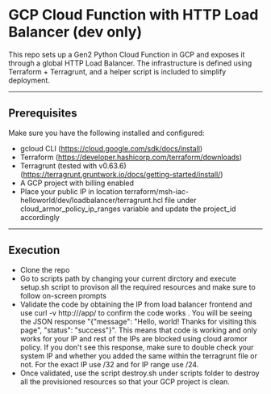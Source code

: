 # GCP Cloud Function with HTTP Load Balancer (dev only)

This repo sets up a Gen2 Python Cloud Function in GCP and exposes it through a global HTTP Load Balancer. The infrastructure is defined using Terraform + Terragrunt, and a helper script is included to simplify deployment.

---

## Prerequisites

Make sure you have the following installed and configured:

- gcloud CLI (https://cloud.google.com/sdk/docs/install)
- Terraform (https://developer.hashicorp.com/terraform/downloads)
- Terragrunt (tested with v0.63.6) (https://terragrunt.gruntwork.io/docs/getting-started/install/)
- A GCP project with billing enabled
- Place your public IP in location terraform/msh-iac-helloworld/dev/loadbalancer/terragrunt.hcl file under cloud_armor_policy_ip_ranges variable and update the project_id accordingly

---

## Execution
- Clone the repo
- Go to scripts path by changing your current dirctory and execute setup.sh script to provison all the required resources and make sure to follow on-screen prompts
- Validate the code by obtaining the IP from load balancer frontend and use curl -v http://<IP>/app/ to confirm the code works . You will be seeing the JSON response "{"message": "Hello, world! Thanks for visiting this page", "status": "success"}". This means that code is working and only works for your IP and rest of the IPs are blocked using cloud aromor policy. If you don't see this response, make sure to double check your system IP and whether you added the same within the terragrunt file or not. For the exact IP use <IP>/32 and for IP range use <IP>/24. 
- Once validated, use the script destroy.sh under scripts folder to destroy all the provisioned resources so that your GCP project is clean. 
